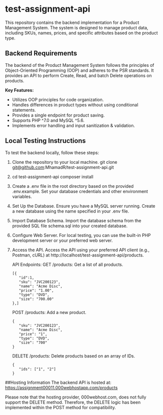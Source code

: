 # test-assignment-api

This repository contains the backend implementation for a Product Management System. The system is designed to manage product data, including SKUs, names, prices, and specific attributes based on the product type.

## Backend Requirements

The backend of the Product Management System follows the principles of Object-Oriented Programming (OOP) and adheres to the PSR standards. It provides an API to perform Create, Read, and batch Delete operations on products.

**Key Features:**

- Utilizes OOP principles for code organization.
- Handles differences in product types without using conditional statements.
- Provides a single endpoint for product saving.
- Supports PHP ^7.0 and MySQL ^5.6.
- Implements error handling and input sanitization & validation.

## Local Testing Instructions

To test the backend locally, follow these steps:

1. Clone the repository to your local machine.
   git clone git@github.com:MhamadR/test-assignment-api.git
2. cd test-assignment-api
   composer install
3. Create a .env file in the root directory based on the provided .env.example. Set your database credentials and other environment variables.
4. Set Up the Database.
   Ensure you have a MySQL server running. Create a new database using the name specified in your .env file.
5. Import Database Schema.
   Import the database schema from the provided SQL file schema.sql into your created database.
6. Configure Web Server.
   For local testing, you can use the built-in PHP development server or your preferred web server.
7. Access the API.
   Access the API using your preferred API client (e.g., Postman, cURL) at http://localhost/test-assignment-api/products.

   API Endpoints:
   GET /products: Get a list of all products.
   ```
   [{
      "id":1,
      "sku": "JVC200123",
      "name": "Acme Disc",
      "price": "1.00",
      "type": "DVD",
      "size": "700.00"
   },]
   ```
   POST /products: Add a new product.
   ```
   {
      "sku": "JVC200123",
      "name": "Acme Disc",
      "price": "1",
      "type": "DVD",
      "size": "700"
   }
   ```
   DELETE /products: Delete products based on an array of IDs.
   ```
   {
      "ids": ["1", "2"]
   }
   ```

##Hosting Information
The backend API is hosted at: https://assignment00011.000webhostapp.com/products

Please note that the hosting provider, 000webhost.com, does not fully support the DELETE method. Therefore, the DELETE logic has been implemented within the POST method for compatibility.
